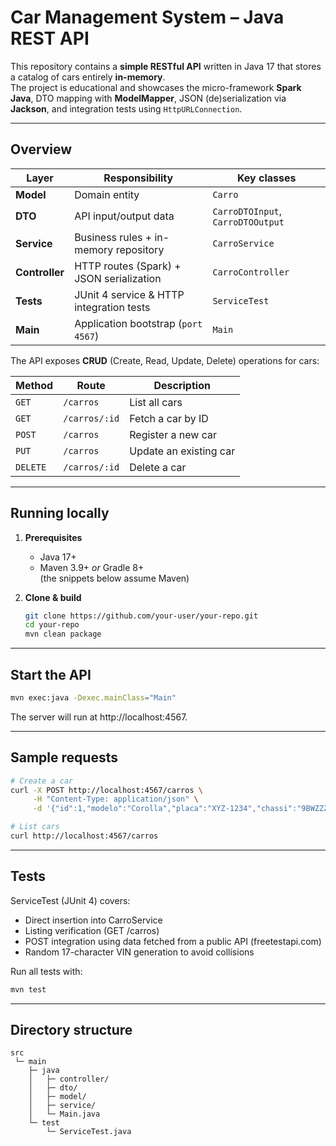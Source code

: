 # Car Management System – Java REST API

This repository contains a **simple RESTful API** written in Java 17 that stores a catalog of cars entirely **in-memory**.  
The project is educational and showcases the micro-framework **Spark Java**, DTO mapping with **ModelMapper**, JSON (de)serialization via **Jackson**, and integration tests using `HttpURLConnection`.

---

## Overview

| Layer | Responsibility | Key classes |
|-------|----------------|-------------|
| **Model** | Domain entity | `Carro` |
| **DTO** | API input/output data | `CarroDTOInput`, `CarroDTOOutput` |
| **Service** | Business rules + in-memory repository | `CarroService` |
| **Controller** | HTTP routes (Spark) + JSON serialization | `CarroController` |
| **Tests** | JUnit 4 service & HTTP integration tests | `ServiceTest` |
| **Main** | Application bootstrap (`port 4567`) | `Main` |

The API exposes **CRUD** (Create, Read, Update, Delete) operations for cars:

| Method | Route | Description |
|--------|-------|-------------|
| `GET` | `/carros` | List all cars |
| `GET` | `/carros/:id` | Fetch a car by ID |
| `POST` | `/carros` | Register a new car |
| `PUT` | `/carros` | Update an existing car |
| `DELETE` | `/carros/:id` | Delete a car |

---

## Running locally

1. **Prerequisites**  
   * Java 17+  
   * Maven 3.9+ *or* Gradle 8+  
     (the snippets below assume Maven)

2. **Clone & build**

   ```bash
   git clone https://github.com/your-user/your-repo.git
   cd your-repo
   mvn clean package
   ```

---

## Start the API

  ```bash
  mvn exec:java -Dexec.mainClass="Main"
  ```

The server will run at http://localhost:4567.

---

## Sample requests

  ```bash
  # Create a car
  curl -X POST http://localhost:4567/carros \
       -H "Content-Type: application/json" \
       -d '{"id":1,"modelo":"Corolla","placa":"XYZ-1234","chassi":"9BWZZZ377VT004251"}'
  
  # List cars
  curl http://localhost:4567/carros
  ```

---

## Tests

ServiceTest (JUnit 4) covers:
- Direct insertion into CarroService
- Listing verification (GET /carros)
- POST integration using data fetched from a public API (freetestapi.com)
- Random 17-character VIN generation to avoid collisions

Run all tests with:
```bash
mvn test
```

---

## Directory structure
```text
src
 └─ main
    ├─ java
    │   ├─ controller/
    │   ├─ dto/
    │   ├─ model/
    │   ├─ service/
    │   └─ Main.java
    └─ test
        └─ ServiceTest.java
```
